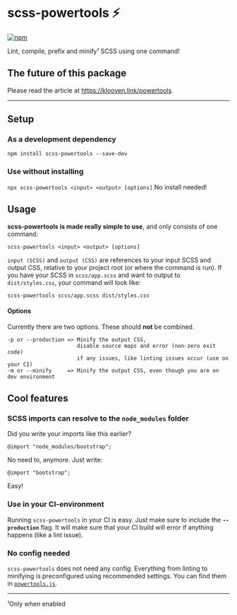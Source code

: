 # scss-powertools :zap:
[![npm](https://img.shields.io/npm/v/scss-powertools.svg)](https://www.npmjs.com/package/scss-powertools)

Lint, compile, prefix and minify¹ SCSS using one command!

## The future of this package

Please read the article at https://klooven.link/powertools.

---

## Setup

### As a development dependency

`npm install scss-powertools --save-dev`

### Use without installing

`npx scss-powertools <input> <output> [options]` No install needed!

## Usage

**scss-powertools is made really simple to use**, and only consists of one command:

```
scss-powertools <input> <output> [options]
```

`input (SCSS)` and `output (CSS)` are references to your input SCSS and output CSS, relative to your project root (or where the command is run). If you have your SCSS in `scss/app.scss` and want to output to `dist/styles.css`, your command will look like:

```
scss-powertools scss/app.scss dist/styles.css
```

#### Options

Currently there are two options. These should **not** be combined.

```
-p or --production => Minify the output CSS,
                      disable source maps and error (non-zero exit code)
                      if any issues, like linting issues occur (use on your CI)
-m or --minify     => Minify the output CSS, even though you are on dev environment
```

## Cool features

### SCSS imports can resolve to the `node_modules` folder

Did you write your imports like this earlier?

```
@import "node_modules/bootstrap";
```

No need to, anymore. Just write:

```
@import "bootstrap";
```

Easy!

### Use in your CI-environment

Running `scss-powertools` in your CI is easy. Just make sure to include the **`--production`** flag. It will make sure that your CI build will error if anything happens (like a lint issue).

### No config needed

`scss-powertools` does not need any config. Everything from linting to minifying is preconfigured using recommended settings. You can find them in [`powertools.js`](https://github.com/Tutrox/scss-powertools/blob/master/lib/powertools.js).


---

¹Only when enabled
